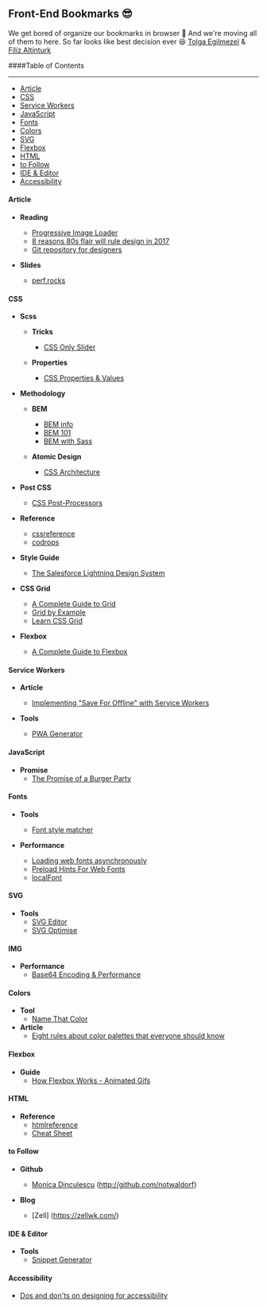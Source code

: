 ## Front-End Bookmarks :sunglasses:

We get bored of organize our bookmarks in browser :punch: And we're moving all of them to here. So far looks like best decision ever :laughing: [Tolga Egilmezel](https://github.com/Tolga-Egilmezel/) & [Filiz Altinturk](https://github.com/filiz137/)

####Table of Contents

---

+ [Article](#article)
+ [CSS](#css)
+ [Service Workers](#serviceworkers)
+ [JavaScript](#javascript)
+ [Fonts](#fonts)
+ [Colors](#colors)
+ [SVG](#svg)
+ [Flexbox](#flexbox)
+ [HTML](#html)
+ [to Follow](#tofollow)
+ [IDE & Editor](#ide&editor)
+ [Accessibility](#accessibility)

#### Article

- __Reading__
  + [Progressive Image Loader](https://www.sitepoint.com/how-to-build-your-own-progressive-image-loader/)
  + [8 reasons 80s flair will rule design in 2017](http://www.webdesignerdepot.com/2017/01/8-reasons-80s-flair-will-rule-design-in-2017/)
  + [Git repository for designers](https://blog.prototypr.io/git-repository-for-designers-abstract-sketch-9138cf6ab9b1#.cehalx4e2)
  
- __Slides__
  + [perf.rocks](http://perf.rocks/)

#### CSS

- __Scss__
  - __Tricks__
    + [CSS Only Slider](https://blog.significa.pt/css-only-slider-71727effff0b#.3fmdqg71g)
    
  - __Properties__
    + [CSS Properties & Values](https://css-tricks.com/lets-look-50-interesting-css-properties-values/)
    
- __Methodology__
  - __BEM__
    + [BEM info](https://en.bem.info/)
    + [BEM 101](https://css-tricks.com/bem-101/)
    + [BEM with Sass](http://alwaystwisted.com/articles/2014-02-27-even-easier-bem-ing-with-sass-33)
    
  - __Atomic Design__
    + [CSS Architecture](http://bradfrost.com/blog/post/css-architecture-for-design-systems/)

- __Post CSS__
  + [CSS Post-Processors](http://www.hongkiat.com/blog/css-post-processors-tips-resources/)
  
- __Reference__
  + [cssreference](http://cssreference.io/)
  + [codrops](https://tympanus.net/codrops/css_reference/)
  
- __Style Guide__
  + [The Salesforce Lightning Design System](https://lightningdesignsystem.com)
  
- __CSS Grid__
  + [A Complete Guide to Grid](https://css-tricks.com/snippets/css/complete-guide-grid/)
  + [Grid by Example](http://gridbyexample.com/)
  + [Learn CSS Grid](http://learncssgrid.com/)
  
- __Flexbox__
  + [A Complete Guide to Flexbox](https://css-tricks.com/snippets/css/a-guide-to-flexbox/)

#### Service Workers

- __Article__
  + [Implementing "Save For Offline" with Service Workers](https://una.im/save-offline/#💁)
  
- __Tools__
   + [PWA Generator](http://preview.pwabuilder.com/generator)

#### JavaScript

- __Promise__
  + [The Promise of a Burger Party](http://kosamari.com/notes/the-promise-of-a-burger-party)

#### Fonts

- __Tools__
  + [Font style matcher](https://meowni.ca/font-style-matcher/)

- __Performance__
  + [Loading web fonts asynchronously](https://calendar.perfplanet.com/2016/loading-web-fonts-asynchronously/)
  + [Preload Hints For Web Fonts](http://bramstein.com/writing/preload-hints-for-web-fonts.html)
  + [localFont](https://jaicab.com/localFont/)
  
#### SVG

- __Tools__
  + [SVG Editor](http://petercollingridge.appspot.com/svg-editor/)
  + [SVG Optimise](https://jakearchibald.github.io/svgomg/)
  
#### IMG
- __Performance__
    + [Base64 Encoding & Performance](https://csswizardry.com/2017/02/base64-encoding-and-performance/)
    
#### Colors
- __Tool__
    + [Name That Color](http://chir.ag/projects/name-that-color/)
- __Article__
    + [Eight rules about color palettes that everyone should know](https://medium.springboard.com/a-designers-guide-to-selecting-colors-for-your-product-9944756838d4)
  
#### Flexbox
- __Guide__
  + [How Flexbox Works - Animated Gifs](https://medium.freecodecamp.com/an-animated-guide-to-flexbox-d280cf6afc35#.5ma2qqf5l)

#### HTML
- __Reference__
  + [htmlreference](http://htmlreference.io/)
  + [<head> Cheat Sheet](http://gethead.info/)

#### to Follow

- __Github__
  + [Monica Dinculescu](http://meowni.ca) (http://github.com/notwaldorf)
  
- __Blog__
  + [Zell] (https://zellwk.com/)
  
#### IDE & Editor
- __Tools__
   + [Snippet Generator](https://snippets.now.sh/)

#### Accessibility
   + [Dos and don'ts on designing for accessibility](https://accessibility.blog.gov.uk/2016/09/02/dos-and-donts-on-designing-for-accessibility/)

